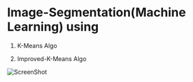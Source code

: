 # Image-Segmentation(Machine Learning) using
1) K-Means Algo

2) Improved-K-Means Algo

![ScreenShot](https://cloud.githubusercontent.com/assets/8839131/12535002/5a982504-c299-11e5-9821-76bdb2acd7e7.png)
